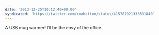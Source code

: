 ```yaml
---
date: '2013-12-25T10:12:40+00:00'
syndicated: 'https://twitter.com/roobottom/status/415787921338531840'
---
```

A USB mug warmer! I’ll be the envy of the office.
